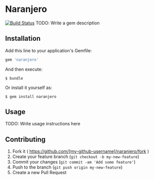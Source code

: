 # Naranjero
[![Build Status](https://travis-ci.org/LPP1415/LPP_T_12.svg?branch=master)](https://travis-ci.org/LPP1415/LPP_T_12)
TODO: Write a gem description

## Installation

Add this line to your application's Gemfile:

```ruby
gem 'naranjero'
```

And then execute:

    $ bundle

Or install it yourself as:

    $ gem install naranjero

## Usage

TODO: Write usage instructions here

## Contributing

1. Fork it ( https://github.com/[my-github-username]/naranjero/fork )
2. Create your feature branch (`git checkout -b my-new-feature`)
3. Commit your changes (`git commit -am 'Add some feature'`)
4. Push to the branch (`git push origin my-new-feature`)
5. Create a new Pull Request
